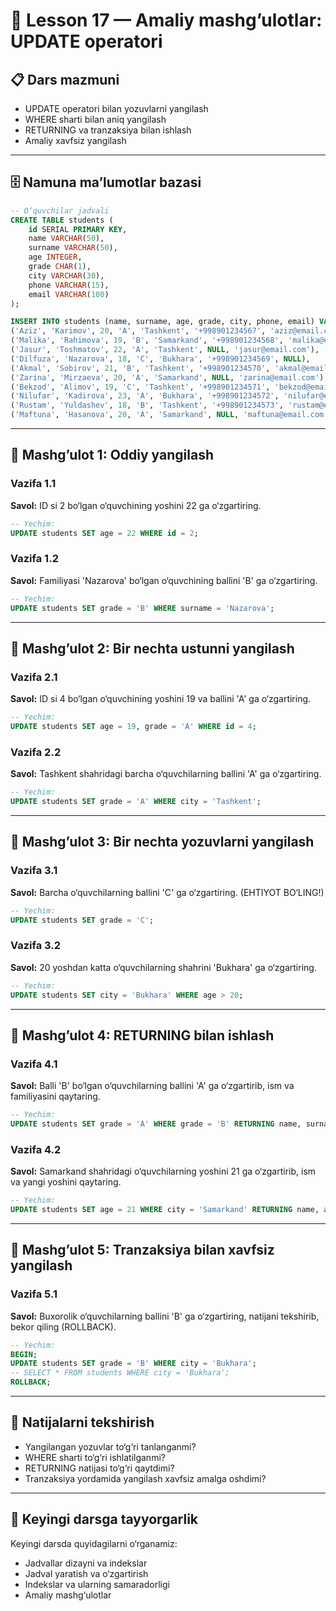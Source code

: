 # 🎯 Lesson 17 — Amaliy mashgʼulotlar: UPDATE operatori

## 📋 Dars mazmuni
- UPDATE operatori bilan yozuvlarni yangilash
- WHERE sharti bilan aniq yangilash
- RETURNING va tranzaksiya bilan ishlash
- Amaliy xavfsiz yangilash

---

## 🗄️ Namuna maʼlumotlar bazasi

```sql
-- O‘quvchilar jadvali
CREATE TABLE students (
    id SERIAL PRIMARY KEY,
    name VARCHAR(50),
    surname VARCHAR(50),
    age INTEGER,
    grade CHAR(1),
    city VARCHAR(30),
    phone VARCHAR(15),
    email VARCHAR(100)
);

INSERT INTO students (name, surname, age, grade, city, phone, email) VALUES
('Aziz', 'Karimov', 20, 'A', 'Tashkent', '+998901234567', 'aziz@email.com'),
('Malika', 'Rahimova', 19, 'B', 'Samarkand', '+998901234568', 'malika@email.com'),
('Jasur', 'Toshmatov', 22, 'A', 'Tashkent', NULL, 'jasur@email.com'),
('Dilfuza', 'Nazarova', 18, 'C', 'Bukhara', '+998901234569', NULL),
('Akmal', 'Sobirov', 21, 'B', 'Tashkent', '+998901234570', 'akmal@email.com'),
('Zarina', 'Mirzaeva', 20, 'A', 'Samarkand', NULL, 'zarina@email.com'),
('Bekzod', 'Alimov', 19, 'C', 'Tashkent', '+998901234571', 'bekzod@email.com'),
('Nilufar', 'Kadirova', 23, 'A', 'Bukhara', '+998901234572', 'nilufar@email.com'),
('Rustam', 'Yuldashev', 18, 'B', 'Tashkent', '+998901234573', 'rustam@email.com'),
('Maftuna', 'Hasanova', 20, 'A', 'Samarkand', NULL, 'maftuna@email.com');
```

---

## 🎯 Mashgʼulot 1: Oddiy yangilash

### Vazifa 1.1
**Savol:** ID si 2 bo‘lgan o‘quvchining yoshini 22 ga o‘zgartiring.

```sql
-- Yechim:
UPDATE students SET age = 22 WHERE id = 2;
```

### Vazifa 1.2
**Savol:** Familiyasi 'Nazarova' bo‘lgan o‘quvchining ballini 'B' ga o‘zgartiring.

```sql
-- Yechim:
UPDATE students SET grade = 'B' WHERE surname = 'Nazarova';
```

---

## 🎯 Mashgʼulot 2: Bir nechta ustunni yangilash

### Vazifa 2.1
**Savol:** ID si 4 bo‘lgan o‘quvchining yoshini 19 va ballini 'A' ga o‘zgartiring.

```sql
-- Yechim:
UPDATE students SET age = 19, grade = 'A' WHERE id = 4;
```

### Vazifa 2.2
**Savol:** Tashkent shahridagi barcha o‘quvchilarning ballini 'A' ga o‘zgartiring.

```sql
-- Yechim:
UPDATE students SET grade = 'A' WHERE city = 'Tashkent';
```

---

## 🎯 Mashgʼulot 3: Bir nechta yozuvlarni yangilash

### Vazifa 3.1
**Savol:** Barcha o‘quvchilarning ballini 'C' ga o‘zgartiring. (EHTIYOT BO‘LING!)

```sql
-- Yechim:
UPDATE students SET grade = 'C';
```

### Vazifa 3.2
**Savol:** 20 yoshdan katta o‘quvchilarning shahrini 'Bukhara' ga o‘zgartiring.

```sql
-- Yechim:
UPDATE students SET city = 'Bukhara' WHERE age > 20;
```

---

## 🎯 Mashgʼulot 4: RETURNING bilan ishlash

### Vazifa 4.1
**Savol:** Balli 'B' bo‘lgan o‘quvchilarning ballini 'A' ga o‘zgartirib, ism va familiyasini qaytaring.

```sql
-- Yechim:
UPDATE students SET grade = 'A' WHERE grade = 'B' RETURNING name, surname;
```

### Vazifa 4.2
**Savol:** Samarkand shahridagi o‘quvchilarning yoshini 21 ga o‘zgartirib, ism va yangi yoshini qaytaring.

```sql
-- Yechim:
UPDATE students SET age = 21 WHERE city = 'Samarkand' RETURNING name, age;
```

---

## 🎯 Mashgʼulot 5: Tranzaksiya bilan xavfsiz yangilash

### Vazifa 5.1
**Savol:** Buxorolik o‘quvchilarning ballini 'B' ga o‘zgartiring, natijani tekshirib, bekor qiling (ROLLBACK).

```sql
-- Yechim:
BEGIN;
UPDATE students SET grade = 'B' WHERE city = 'Bukhara';
-- SELECT * FROM students WHERE city = 'Bukhara';
ROLLBACK;
```

---

## 📌 Natijalarni tekshirish

- Yangilangan yozuvlar to‘g‘ri tanlanganmi?
- WHERE sharti to‘g‘ri ishlatilganmi?
- RETURNING natijasi to‘g‘ri qaytdimi?
- Tranzaksiya yordamida yangilash xavfsiz amalga oshdimi?

---

## 📌 Keyingi darsga tayyorgarlik

Keyingi darsda quyidagilarni o‘rganamiz:
- Jadvallar dizayni va indekslar
- Jadval yaratish va o‘zgartirish
- Indekslar va ularning samaradorligi
- Amaliy mashg‘ulotlar 